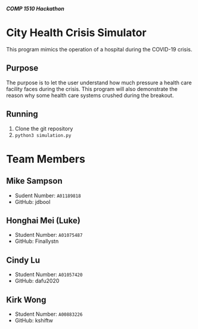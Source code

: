 **_COMP 1510 Hackathon_**

# City Health Crisis Simulator

This program mimics the operation of a hospital during the COVID-19 crisis.

## Purpose

The purpose is to let the user understand how much pressure a health care facility faces during the crisis. This program will also demonstrate the reason why some health care systems crushed during the breakout.

## Running

1. Clone the git repository
2. `python3 simulation.py`

# Team Members

## Mike Sampson

- Sudent Number: `A01189818`
- GitHub: jdbool

## Honghai Mei (Luke)

- Student Number: `A01075487`
- GitHub: Finallystn

## Cindy Lu

- Student Number: `A01057420`
- GitHub: dafu2020

## Kirk Wong

- Student Number: `A00883226`
- GitHub: kshiftw
